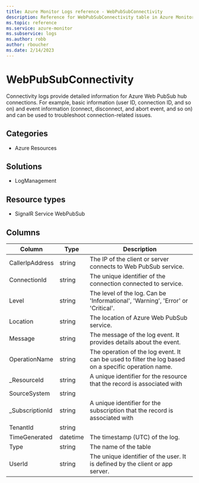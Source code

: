 ```yaml
---
title: Azure Monitor Logs reference - WebPubSubConnectivity
description: Reference for WebPubSubConnectivity table in Azure Monitor Logs.
ms.topic: reference
ms.service: azure-monitor
ms.subservice: logs
ms.author: robb
author: rboucher
ms.date: 2/14/2023
---
```


# WebPubSubConnectivity

 Connectivity logs provide detailed information for Azure Web PubSub hub connections. For example, basic information (user ID, connection ID, and so on) and event information (connect, disconnect, and abort event, and so on) and can be used to troubleshoot connection-related issues.

## Categories

- Azure Resources
## Solutions

- LogManagement
## Resource types

- SignalR Service WebPubSub




## Columns

| Column | Type | Description |
| --- | --- | --- |
| CallerIpAddress | string | The IP of the client or server connects to Web PubSub service. |
| ConnectionId | string | The unique identifier of the connection connected to service. |
| Level | string | The level of the log. Can be 'Informational', 'Warning', 'Error' or 'Critical'. |
| Location | string | The location of Azure Web PubSub service. |
| Message | string | The message of the log event. It provides details about the event. |
| OperationName | string | The operation of the log event. It can be used to filter the log based on a specific operation name. |
| _ResourceId | string | A unique identifier for the resource that the record is associated with |
| SourceSystem | string |  |
| _SubscriptionId | string | A unique identifier for the subscription that the record is associated with |
| TenantId | string |  |
| TimeGenerated | datetime | The timestamp (UTC) of the log. |
| Type | string | The name of the table |
| UserId | string | The unique identifier of the user. It is defined by the client or app server. |
